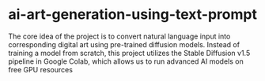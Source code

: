 # ai-art-generation-using-text-prompt
 The core idea of the project is to convert natural language input into corresponding  digital art using pre-trained diffusion models. Instead of training a model from scratch, this project utilizes the Stable Diffusion v1.5 pipeline in Google Colab, which allows us to run advanced  AI models on free GPU resources
